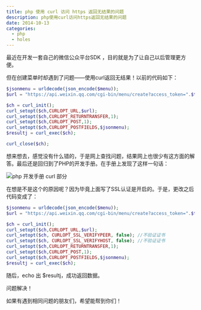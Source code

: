 ```yaml
---
title: php 使用 curl 访问 https 返回无结果的问题
description: php使用curl访问https返回无结果的问题
date: 2014-10-13
categories: 
  - php
  - holes
---
```


最近在开发一套自己的微信公众平台SDK ，目的就是为了让自己以后管理更方便。

但在创建菜单时却遇到了问题——使用curl返回无结果！以前的代码如下：

```php
$jsonmenu = urldecode(json_encode($menu));
$url = "https://api.weixin.qq.com/cgi-bin/menu/create?access_token=".$this->getToken();

$ch = curl_init();
curl_setopt($ch,CURLOPT_URL,$url);
curl_setopt($ch,CURLOPT_RETURNTRANSFER,1);
curl_setopt($ch,CURLOPT_POST,1);
curl_setopt($ch,CURLOPT_POSTFIELDS,$jsonmenu);
$resultj = curl_exec($ch);

curl_close($ch);
```

想来想去，感觉没有什么错的，于是网上查找问题，结果网上也很少有这方面的解答。最后还是回归到了PHP的开发手册。在手册上发现了这样一句话：

![php 开发手册 curl 部分](/images/posts/2014-10-13-curl.jpg)

在想是不是这个的原因呢？因为毕竟上面写了SSL认证是开启的。于是，更改之后代码变成了：

```php
$jsonmenu = urldecode(json_encode($menu));
$url = "https://api.weixin.qq.com/cgi-bin/menu/create?access_token=".$this->getToken();

$ch = curl_init();
curl_setopt($ch,CURLOPT_URL,$url);
curl_setopt($ch, CURLOPT_SSL_VERIFYPEER, false); //不验证证书
curl_setopt($ch, CURLOPT_SSL_VERIFYHOST, false); //不验证证书
curl_setopt($ch,CURLOPT_RETURNTRANSFER,1);
curl_setopt($ch,CURLOPT_POST,1);
curl_setopt($ch,CURLOPT_POSTFIELDS,$jsonmenu);
$resultj = curl_exec($ch);
```

随后，echo 出 $resultj，成功返回数据。

问题解决！

如果有遇到相同问题的朋友们，希望能帮到你们！
